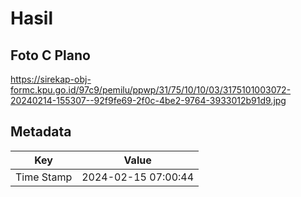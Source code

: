 # Hasil

## Foto C Plano

https://sirekap-obj-formc.kpu.go.id/97c9/pemilu/ppwp/31/75/10/10/03/3175101003072-20240214-155307--92f9fe69-2f0c-4be2-9764-3933012b91d9.jpg


## Metadata

| Key        | Value               |
| ---------- | ------------------- |
| Time Stamp | 2024-02-15 07:00:44 |



